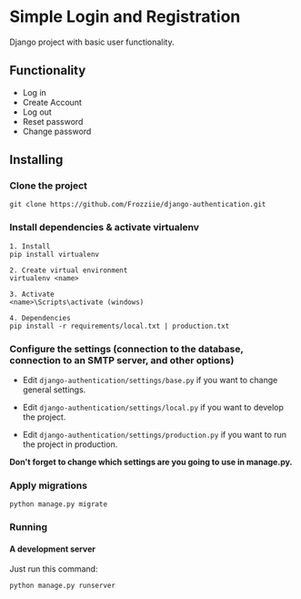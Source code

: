 # Simple Login and Registration
Django project with basic user functionality.

## Functionality
- Log in
- Create Account
- Log out
- Reset password
- Change password

## Installing

### Clone the project

```
git clone https://github.com/Frozziie/django-authentication.git
```

### Install dependencies & activate virtualenv

```
1. Install
pip install virtualenv

2. Create virtual environment
virtualenv <name>

3. Activate
<name>\Scripts\activate (windows)

4. Dependencies
pip install -r requirements/local.txt | production.txt
```

### Configure the settings (connection to the database, connection to an SMTP server, and other options)

- Edit `django-authentication/settings/base.py` if you want to change general settings.

- Edit `django-authentication/settings/local.py` if you want to develop the project.

- Edit `django-authentication/settings/production.py` if you want to run the project in production.

**Don't forget to change which settings are you going to use in manage.py.**

### Apply migrations

```
python manage.py migrate
```

### Running

#### A development server

Just run this command:

```
python manage.py runserver
```